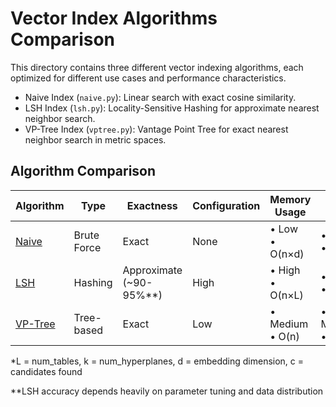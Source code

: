 # Vector Index Algorithms Comparison

This directory contains three different vector indexing algorithms, each optimized for different use cases and performance characteristics.
- Naive Index (`naive.py`): Linear search with exact cosine similarity.
- LSH Index (`lsh.py`): Locality-Sensitive Hashing for approximate nearest neighbor search.
- VP-Tree Index (`vptree.py`): Vantage Point Tree for exact nearest neighbor search in metric spaces.

## Algorithm Comparison

| Algorithm | Type | Exactness | Configuration | Memory Usage | Indexing Speed&nbsp;&nbsp;&nbsp;&nbsp;&nbsp;&nbsp;&nbsp;&nbsp; | Search Speed&nbsp;&nbsp;&nbsp;&nbsp;&nbsp;&nbsp;&nbsp;&nbsp; | Update Cost&nbsp;&nbsp;&nbsp;&nbsp;&nbsp;&nbsp;&nbsp;&nbsp; | Dataset Size |
|-----------|------|-----------|---------------|--------------|----------------|--------------|-------------|--------------|
| [Naive](naive.py)     | Brute Force | Exact | None | • Low<br>• O(n×d) | • Fast&nbsp;&nbsp;&nbsp;&nbsp;&nbsp;&nbsp;&nbsp;&nbsp&nbsp;&nbsp;&nbsp;&nbsp;&nbsp;&nbsp;&nbsp;&nbsp;<br>• O(1) | • Slow&nbsp;&nbsp;&nbsp;&nbsp;&nbsp;&nbsp;&nbsp;&nbsp&nbsp;&nbsp;&nbsp;&nbsp;&nbsp;&nbsp;&nbsp;&nbsp;<br>• O(n×d) | • Fast&nbsp;&nbsp;&nbsp;&nbsp;&nbsp;&nbsp;&nbsp;&nbsp&nbsp;&nbsp;&nbsp;&nbsp;&nbsp;&nbsp;&nbsp;&nbsp;<br>• O(1) | < 10K |
| [LSH](lsh.py)       | Hashing | Approximate (~90-95%**) | High | • High<br>• O(n×L) | • Slow&nbsp;&nbsp;&nbsp;&nbsp;&nbsp;&nbsp;&nbsp;&nbsp&nbsp;&nbsp;&nbsp;&nbsp;&nbsp;&nbsp;&nbsp;&nbsp;<br>• O(n×L×k×d) | • Fast&nbsp;&nbsp;&nbsp;&nbsp;&nbsp;&nbsp;&nbsp;&nbsp&nbsp;&nbsp;&nbsp;&nbsp;&nbsp;&nbsp;&nbsp;&nbsp;<br>• O(L×k×d + c) | • Medium&nbsp;&nbsp;&nbsp;&nbsp;&nbsp;&nbsp;&nbsp;&nbsp&nbsp;&nbsp;&nbsp;&nbsp;&nbsp;&nbsp;&nbsp;&nbsp;<br>• O(L×k×d) | > 10K |
| [VP-Tree](vptree.py)   | Tree-based | Exact | Low | • Medium<br>• O(n) | • Medium&nbsp;&nbsp;&nbsp;&nbsp;&nbsp;&nbsp;&nbsp;&nbsp&nbsp;&nbsp;&nbsp;&nbsp;&nbsp;&nbsp;&nbsp;&nbsp;<br>• O(n log n×d) | • Medium&nbsp;&nbsp;&nbsp;&nbsp;&nbsp;&nbsp;&nbsp;&nbsp&nbsp;&nbsp;&nbsp;&nbsp;&nbsp;&nbsp;&nbsp;&nbsp;<br>• O(log n×d) | • Slow&nbsp;&nbsp;&nbsp;&nbsp;&nbsp;&nbsp;&nbsp;&nbsp;&nbsp;&nbsp;&nbsp;&nbsp;&nbsp&nbsp;&nbsp;&nbsp;<br>• O(n log n×d) | 1K-100K |

*L = num_tables, k = num_hyperplanes, d = embedding dimension, c = candidates found

**LSH accuracy depends heavily on parameter tuning and data distribution
